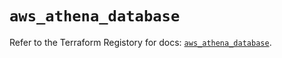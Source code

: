 # `aws_athena_database`

Refer to the Terraform Registory for docs: [`aws_athena_database`](https://registry.terraform.io/providers/hashicorp/aws/5.23.1/docs/resources/athena_database).
